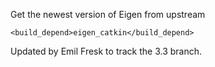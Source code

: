 Get the newest version of Eigen from upstream
```
<build_depend>eigen_catkin</build_depend>
```

Updated by Emil Fresk to track the 3.3 branch.
